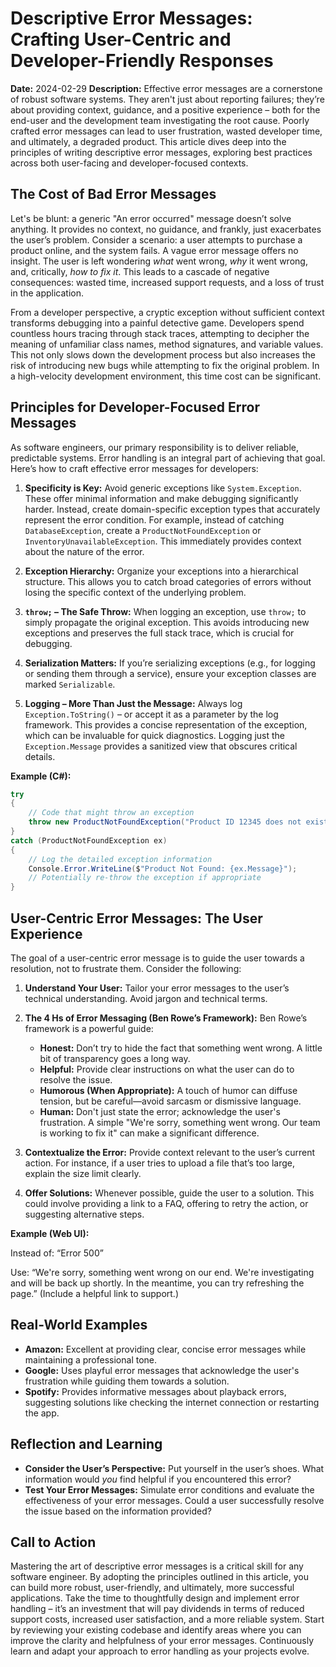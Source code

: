 # Descriptive Error Messages: Crafting User-Centric and Developer-Friendly Responses

**Date:** 2024-02-29
**Description:** Effective error messages are a cornerstone of robust software systems. They aren't just about reporting failures; they’re about providing context, guidance, and a positive experience – both for the end-user and the development team investigating the root cause. Poorly crafted error messages can lead to user frustration, wasted developer time, and ultimately, a degraded product. This article dives deep into the principles of writing descriptive error messages, exploring best practices across both user-facing and developer-focused contexts.

## The Cost of Bad Error Messages

Let's be blunt: a generic "An error occurred" message doesn’t solve anything. It provides no context, no guidance, and frankly, just exacerbates the user’s problem. Consider a scenario: a user attempts to purchase a product online, and the system fails. A vague error message offers no insight. The user is left wondering _what_ went wrong, _why_ it went wrong, and, critically, _how to fix it_. This leads to a cascade of negative consequences: wasted time, increased support requests, and a loss of trust in the application.

From a developer perspective, a cryptic exception without sufficient context transforms debugging into a painful detective game. Developers spend countless hours tracing through stack traces, attempting to decipher the meaning of unfamiliar class names, method signatures, and variable values. This not only slows down the development process but also increases the risk of introducing new bugs while attempting to fix the original problem. In a high-velocity development environment, this time cost can be significant.

## Principles for Developer-Focused Error Messages

As software engineers, our primary responsibility is to deliver reliable, predictable systems. Error handling is an integral part of achieving that goal. Here’s how to craft effective error messages for developers:

1. **Specificity is Key:** Avoid generic exceptions like `System.Exception`. These offer minimal information and make debugging significantly harder. Instead, create domain-specific exception types that accurately represent the error condition. For example, instead of catching `DatabaseException`, create a `ProductNotFoundException` or `InventoryUnavailableException`. This immediately provides context about the nature of the error.

2. **Exception Hierarchy:** Organize your exceptions into a hierarchical structure. This allows you to catch broad categories of errors without losing the specific context of the underlying problem.

3. **`throw;` – The Safe Throw:** When logging an exception, use `throw;` to simply propagate the original exception. This avoids introducing new exceptions and preserves the full stack trace, which is crucial for debugging.

4. **Serialization Matters:** If you’re serializing exceptions (e.g., for logging or sending them through a service), ensure your exception classes are marked `Serializable`.

5. **Logging – More Than Just the Message:** Always log `Exception.ToString()` – or accept it as a parameter by the log framework. This provides a concise representation of the exception, which can be invaluable for quick diagnostics. Logging just the `Exception.Message` provides a sanitized view that obscures critical details.

**Example (C#):**

```csharp
try
{
    // Code that might throw an exception
    throw new ProductNotFoundException("Product ID 12345 does not exist.");
}
catch (ProductNotFoundException ex)
{
    // Log the detailed exception information
    Console.Error.WriteLine($"Product Not Found: {ex.Message}");
    // Potentially re-throw the exception if appropriate
}
```

## User-Centric Error Messages: The User Experience

The goal of a user-centric error message is to guide the user towards a resolution, not to frustrate them. Consider the following:

1. **Understand Your User:** Tailor your error messages to the user’s technical understanding. Avoid jargon and technical terms.

2. **The 4 Hs of Error Messaging (Ben Rowe’s Framework):** Ben Rowe’s framework is a powerful guide:

   - **Honest:** Don’t try to hide the fact that something went wrong. A little bit of transparency goes a long way.
   - **Helpful:** Provide clear instructions on what the user can do to resolve the issue.
   - **Humorous (When Appropriate):** A touch of humor can diffuse tension, but be careful—avoid sarcasm or dismissive language.
   - **Human:** Don't just state the error; acknowledge the user's frustration. A simple "We're sorry, something went wrong. Our team is working to fix it" can make a significant difference.

3. **Contextualize the Error:** Provide context relevant to the user’s current action. For instance, if a user tries to upload a file that’s too large, explain the size limit clearly.

4. **Offer Solutions:** Whenever possible, guide the user to a solution. This could involve providing a link to a FAQ, offering to retry the action, or suggesting alternative steps.

**Example (Web UI):**

Instead of: “Error 500”

Use: “We're sorry, something went wrong on our end. We're investigating and will be back up shortly. In the meantime, you can try refreshing the page.” (Include a helpful link to support.)

## Real-World Examples

- **Amazon:** Excellent at providing clear, concise error messages while maintaining a professional tone.
- **Google:** Uses playful error messages that acknowledge the user's frustration while guiding them towards a solution.
- **Spotify:** Provides informative messages about playback errors, suggesting solutions like checking the internet connection or restarting the app.

## Reflection and Learning

- **Consider the User’s Perspective:** Put yourself in the user’s shoes. What information would _you_ find helpful if you encountered this error?
- **Test Your Error Messages:** Simulate error conditions and evaluate the effectiveness of your error messages. Could a user successfully resolve the issue based on the information provided?

## Call to Action

Mastering the art of descriptive error messages is a critical skill for any software engineer. By adopting the principles outlined in this article, you can build more robust, user-friendly, and ultimately, more successful applications. Take the time to thoughtfully design and implement error handling – it’s an investment that will pay dividends in terms of reduced support costs, increased user satisfaction, and a more reliable system. Start by reviewing your existing codebase and identify areas where you can improve the clarity and helpfulness of your error messages. Continuously learn and adapt your approach to error handling as your projects evolve.

